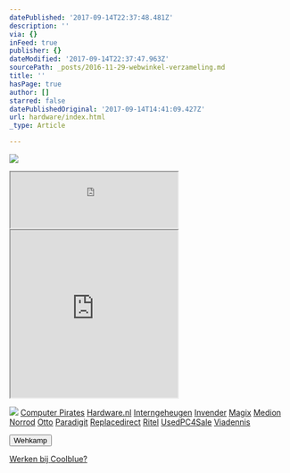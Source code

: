 ```yaml
---
datePublished: '2017-09-14T22:37:48.481Z'
description: ''
via: {}
inFeed: true
publisher: {}
dateModified: '2017-09-14T22:37:47.963Z'
sourcePath: _posts/2016-11-29-webwinkel-verzameling.md
title: ''
hasPage: true
author: []
starred: false
datePublishedOriginal: '2017-09-14T14:41:09.427Z'
url: hardware/index.html
_type: Article

---
```

![](https://the-grid-user-content.s3-us-west-2.amazonaws.com/e4f5c7a1-5645-4150-88af-80872fdd68a7.jpg)

<iframe src="https://the-grid.github.io/ed-userhtml/?g=eJytUcFOwzAMvecrQu9rGsaE1HWVECCBBILDLpwmt_GaaElaJdm6CfHvZGsnNMSRXBI_-_n5xcXVw9v98uP9kcpgdEmK84UgSkIKHw4aSyLUjn4SGo-B_aRXIsic8lmWdfv5CZaoGhki9gORL1KwkV8AlQ7Xi0SG0OWM9X2f3tXohXJYh9TqhAZwDYZFsqo02E1SFso01Lv6glO1Btyxnj0baNAzK6qVGp5BYuOUYL2yG9QWwDCIEpNRo7NNQkFHhafl6wsN29A6BVH4NOIiGUwN849uYkBjVLVOoMuzeRyKwfFXfrnp3DqVlvl262pkNZiYzHlk62nlp6x2CEHt8IRmnOuYur35w-G5MB0bdg53CnvmLzoc-17zGef_ZodVrTjEJbFh-d9cUKyT" height="100" style=""></iframe>

<iframe src="https://the-grid.github.io/ed-userhtml/?g=eJy1V11vmzAUfedXsEjNW8JXaJs2TtV1m1ap6_bQh_UpMvgWrBpjGWekmvbfd_nISrulTTWIIsAW3HvOMedevHj34evFze23j3ZqMrG0FtsTULa0rEVhHgQsLcZ_2D8tG38Z3UxKzkx6Ynuh66rNaT2dAk9Sg3OPU9Yva-G0z1sLaqca7sgoNUadOE5ZltPzGArGNcRmKsXINlQnYMhoFQkq70fLBc8Su9Dxk2eiPKO6ut-5zGgChSNZtOLNpUkh0Zw5JZf3ICSlmUMxxaTNoWQysqnADJ9vvlzZZm1yzSkmrjGSUcOqIdDSwYGNoyjXDPSJe4qgHLq0d9ARPKIRncZ5NgyZbYIhiZh4ajRlgIf4HvRUgnHOYuKFhzN3TDN1mpFjL_SP5_WAEi8Ijg69eqBJfVqTwdjDRmkoisFXEkODltRABc6gAMaQuTtbef6q4btqCR_4nwZ6b_8gGJprBNRMeI1sECbb-L3x2EUjTo2AwQrJNv6eNPwuDX8PGgXCUghIglY6TzTNMooYRVVNnFjw-L45ninijQ1ZazEuyCzw3PEdufl-NcYJUsU5CM7xpcR_w7F-fixpBuR9LibXwEqIBlII42Oy_1_o8MWFjtF566JIc9Wak0sGmykt1KayqR8E86OOUa_LchIXL9jV1iDISOZ3uRB5iZkvugmWdh_SdDAPbIMYJFZuoXIua3htGW9FUqmqNAqD2TOFGHuTQk-T9KRRN2iPKu3b4Xx_5gZth_P8f3W3jlDr_YRiICUvGNDahr247DFkD21wt9N2iBSGXviqRtil3yLSx42CWoBe9IEm2sBFCN9RbM8JpLBOQNY1uv1M8Oeu3zHX5ZMbuyazXtOlyQGmm6UXiZ6BH1iqh1xXXQHBVfVPcZnUOs2Og6P9vqf-EuZ2G7EXNVp8PaqAu54oZw-4iXKazdRvkR6J0Q" height="300" style=""></iframe>

![](https://the-grid-user-content.s3-us-west-2.amazonaws.com/d4d8e480-281e-41f8-a31e-4427722137e0.png)
[Computer Pirates][0]
[Hardware.nl][1]
[Interngeheugen][2]
[Invender][3]
[Magix][4]
[Medion][5]
[Norrod][6]
[Otto][7]
[Paradigit][8]
[Replacedirect][9]
[Ritel][10]
[UsedPC4Sale][11]
[Viadennis][12]

<button data-role="cta" style="">Wehkamp</button>

[Werken bij Coolblue?][13]

[0]: http://www.computerpirates.com/
[1]: http://www.hardware.nl/
[2]: http://www.interngeheugen.com/tt/?tt=2902_12_133761_Interngeheugen&r=%2F
[3]: http://www.invender.nl/ttiv/index.php?tt=352_12_133761_Invender&r=%2F
[4]: http://www.magix.com/ap/tradetracker/?tt=2074_12_133761_Magix&r=%2F
[5]: http://tc.tradetracker.net/?c=3452&m=12&a=133761
[6]: http://www.norrod.nl/tt/index.aspx?tt=23396_12_133761_Norrod&r=%2F
[7]: http://www.otto.nl/
[8]: http://www.paradigit.nl/tt/index.aspx?tt=5043_12_133761_Paradigit&r=%2F
[9]: http://www.replacedirect.nl/
[10]: http://www.ritel.nl/telecom/?tt=668_12_133761_Ritel&r=%2F
[11]: http://tc.tradetracker.net/?c=20400&m=12&a=133761&r=UsedPC4sale&u=%2F
[12]: http://www.viadennis.nl/computer/?tt=15804_12_133761_Viadennis&r=%2F
[13]: http://prf.hn/click/camref:1100l3bs3/creativeref:1011l11074